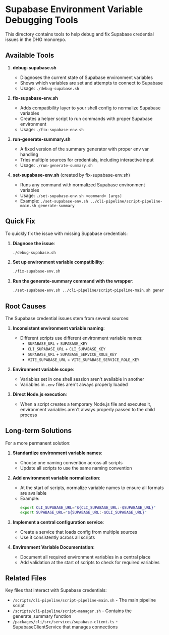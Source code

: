 # Supabase Environment Variable Debugging Tools

This directory contains tools to help debug and fix Supabase credential issues in the DHG monorepo.

## Available Tools

1. **debug-supabase.sh**
   - Diagnoses the current state of Supabase environment variables
   - Shows which variables are set and attempts to connect to Supabase
   - Usage: `./debug-supabase.sh`

2. **fix-supabase-env.sh**
   - Adds compatibility layer to your shell config to normalize Supabase variables
   - Creates a helper script to run commands with proper Supabase environment
   - Usage: `./fix-supabase-env.sh`

3. **run-generate-summary.sh**
   - A fixed version of the summary generator with proper env var handling
   - Tries multiple sources for credentials, including interactive input
   - Usage: `./run-generate-summary.sh`

4. **set-supabase-env.sh** (created by fix-supabase-env.sh)
   - Runs any command with normalized Supabase environment variables
   - Usage: `./set-supabase-env.sh <command> [args]`
   - Example: `./set-supabase-env.sh ../cli-pipeline/script-pipeline-main.sh generate-summary`

## Quick Fix

To quickly fix the issue with missing Supabase credentials:

1. **Diagnose the issue**:
   ```bash
   ./debug-supabase.sh
   ```

2. **Set up environment variable compatibility**:
   ```bash
   ./fix-supabase-env.sh
   ```

3. **Run the generate-summary command with the wrapper**:
   ```bash
   ./set-supabase-env.sh ../cli-pipeline/script-pipeline-main.sh generate-summary
   ```

## Root Causes

The Supabase credential issues stem from several sources:

1. **Inconsistent environment variable naming**:
   - Different scripts use different environment variable names:
     - `SUPABASE_URL` + `SUPABASE_KEY`
     - `CLI_SUPABASE_URL` + `CLI_SUPABASE_KEY`
     - `SUPABASE_URL` + `SUPABASE_SERVICE_ROLE_KEY`
     - `VITE_SUPABASE_URL` + `VITE_SUPABASE_SERVICE_ROLE_KEY`

2. **Environment variable scope**:
   - Variables set in one shell session aren't available in another
   - Variables in `.env` files aren't always properly loaded

3. **Direct Node.js execution**:
   - When a script creates a temporary Node.js file and executes it,
     environment variables aren't always properly passed to the child process

## Long-term Solutions

For a more permanent solution:

1. **Standardize environment variable names**:
   - Choose one naming convention across all scripts
   - Update all scripts to use the same naming convention

2. **Add environment variable normalization**:
   - At the start of scripts, normalize variable names to ensure all formats are available
   - Example:
     ```bash
     export CLI_SUPABASE_URL="${CLI_SUPABASE_URL:-$SUPABASE_URL}"
     export SUPABASE_URL="${SUPABASE_URL:-$CLI_SUPABASE_URL}"
     ```

3. **Implement a central configuration service**:
   - Create a service that loads config from multiple sources
   - Use it consistently across all scripts

4. **Environment Variable Documentation**:
   - Document all required environment variables in a central place
   - Add validation at the start of scripts to check for required variables

## Related Files

Key files that interact with Supabase credentials:

- `/scripts/cli-pipeline/script-pipeline-main.sh` - The main pipeline script
- `/scripts/cli-pipeline/script-manager.sh` - Contains the generate_summary function
- `/packages/cli/src/services/supabase-client.ts` - SupabaseClientService that manages connections